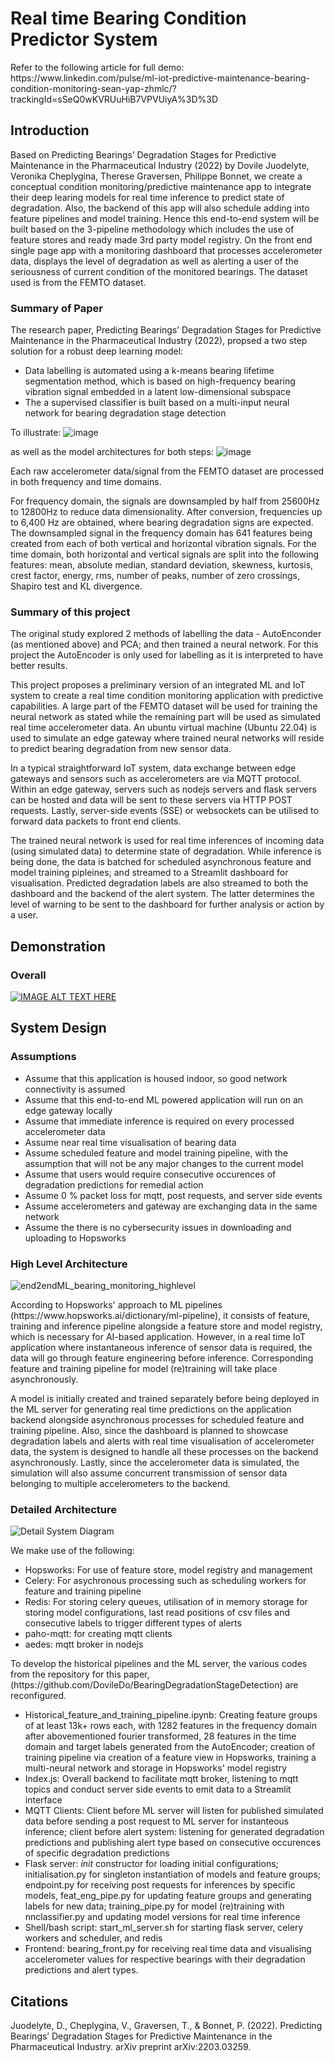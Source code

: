<h1> Real time Bearing Condition Predictor System </h1>
<p>Refer to the following article for full demo: https://www.linkedin.com/pulse/ml-iot-predictive-maintenance-bearing-condition-monitoring-sean-yap-zhmlc/?trackingId=sSeQ0wKVRUuHiB7VPVUiyA%3D%3D</p>

<h2>Introduction</h2>
<p> Based on Predicting Bearings’ Degradation Stages for Predictive Maintenance in the Pharmaceutical Industry (2022) by Dovile Juodelyte, Veronika Cheplygina, Therese Graversen, Philippe Bonnet, we create a conceptual condition monitoring/predictive maintenance app to integrate their deep learing models for real time inference to predict state of degradation.  Also, the backend of this app will also schedule adding into feature pipelines and model training.  Hence this end-to-end system will be built based on the 3-pipeline methodology which includes the use of feature stores and ready made 3rd party model registry.  On the front end single page app with a monitoring dashboard that processes accelerometer data, displays the level of degradation as well as alerting a user of the seriousness of current condition of the monitored bearings.  The dataset used is from the FEMTO dataset.

</p>

<h3>Summary of Paper</h3>
<p>The research paper, Predicting Bearings’ Degradation Stages for Predictive Maintenance in the Pharmaceutical Industry (2022), propsed a two step solution for a robust deep learning model: </p>

- Data labelling is automated using a k-means bearing lifetime segmentation method, which is based on high-frequency bearing vibration signal embedded in a latent low-dimensional subspace 
- The a supervised classifier is built based on a multi-input neural network for bearing degradation stage detection


To illustrate:
![image](https://github.com/user-attachments/assets/3fced8d6-d814-45c2-a216-e1367f06292b)

as well as the model architectures for both steps:
![image](https://github.com/user-attachments/assets/af235c40-97b6-4edd-a7d5-2d0c76676e66)


<p> Each raw accelerometer data/signal from the FEMTO dataset are processed in both frequency and time domains.

For frequency domain, the signals are downsampled by half from 25600Hz to 12800Hz to reduce data dimensionality.  After conversion, frequencies up to 6,400 Hz are obtained, where bearing degradation signs are expected. The downsampled signal in the frequency domain has 641 features being created from each of both vertical and horizontal vibration signals.  For the time domain, both horizontal and vertical signals are split into the following features: mean, absolute median, standard deviation, skewness, kurtosis, crest factor, energy, rms, number of peaks, number of zero crossings, Shapiro test and KL divergence.

</p>

<h3> Summary of this project </h3>

<p>  The original study explored 2 methods of labelling the data - AutoEnconder (as mentioned above) and PCA; and then trained a neural network.  For this project the AutoEncoder is only used for labelling as it is interpreted to have better results.
</p>

<p> 
This project proposes a preliminary version of an integrated ML and IoT system to create a real time condition monitoring application with predictive capabilities.  A large part of the FEMTO dataset will be used for training the neural network as stated while the remaining part will be used as simulated real time accelerometer data.  An ubuntu virtual machine (Ubuntu 22.04) is used to simulate an edge gateway where trained neural networks will reside to predict bearing degradation from new sensor data.

In a typical straightforward IoT system, data exchange between edge gateways and sensors such as accelerometers are via MQTT protocol.  Within an edge gateway, servers such as nodejs servers and flask servers can be hosted and data will be sent to these servers via HTTP POST requests.  Lastly, server-side events (SSE) or websockets can be utilised to forward data packets to front end clients.

The trained neural network is used for real time inferences of incoming data (using simulated data) to determine state of degradation.  While inference is being done, the data is batched for scheduled asynchronous feature and model training pipleines; and streamed to a Streamlit dashboard for visualisation.  Predicted degradation labels are also streamed to both the dashboard and the backend of the alert system.  The latter determines the level of warning to be sent to the dashboard for further analysis or action by a user.

</p>

<h2> Demonstration </h2>

<h3> Overall </h3>

[![IMAGE ALT TEXT HERE](https://img.youtube.com/vi/4M7ylEkJ4IY/0.jpg)](https://www.youtube.com/watch?v=4M7ylEkJ4IY)

<h2> System Design </h2>

<h3> Assumptions </h3>
<p></p>

  -	Assume that this application is housed indoor, so good network connectivity is assumed
  - Assume that this end-to-end ML powered application will run on an edge gateway locally
  -	Assume that immediate inference is required on every processed accelerometer data
  -	Assume near real time visualisation of bearing data
  -	Assume scheduled feature and model training pipeline, with the assumption that will not be any major changes to the current model
  -	Assume that users would require consecutive occurences of degradation predictions for remedial action
  -	Assume 0 % packet loss for mqtt, post requests, and server side events
  -	Assume accelerometers and gateway are exchanging data in the same network
  -	Assume the there is no cybersecurity issues in downloading and uploading to Hopsworks

<h3> High Level Architecture </h3>

![end2endML_bearing_monitoring_highlevel](https://github.com/user-attachments/assets/53182ef6-f049-4c13-8f5c-42ee46957ec4)

<p> According to Hopsworks' approach to ML pipelines (https://www.hopsworks.ai/dictionary/ml-pipeline), it consists of feature, training and inference pipeline alongside a feature store and model registry, which is necessary for AI-based application.  However, in a real time IoT application where instantaneous inference of sensor data is required, the data will go through feature engineering before inference.  Corresponding feature and training pipeline for model (re)training will take place asynchronously.

A model is initially created and trained separately before being deployed in the ML server for generating real time predictions on the application backend alongside asynchronous processes for scheduled feature and training pipeline.  Also, since the dashboard is planned to showcase degradation labels and alerts with real time visualisation of accelerometer data, the system is designed to handle all these processes on the backend asynchronously.  Lastly, since the accelerometer data is simulated, the simulation will also assume concurrent transmission of sensor data belonging to multiple accelerometers to the backend.
</p>

<h3> Detailed Architecture </h3>

![Detail System Diagram](https://github.com/user-attachments/assets/d3e950fb-d768-46d0-b63d-d46f89c966ae)

<p>  We make use of the following: </p>

  - Hopsworks: For use of feature store, model registry and management
  - Celery: For asychronous processing such as scheduling workers for feature and training pipeline
  - Redis: For storing celery queues, utilisation of in memory storage for storing model configurations, last read positions of csv files and consecutive labels to trigger different types of alerts
  - paho-mqtt: for creating mqtt clients
  - aedes: mqtt broker in nodejs

<p> To develop the historical pipelines and the ML server, the various codes from the repository for this paper, (https://github.com/DovileDo/BearingDegradationStageDetection) are reconfigured. </p>

  - Historical_feature_and_training_pipeline.ipynb: Creating feature groups of at least 13k+ rows each, with 1282 features in the frequency domain after abovementioned fourier transformed, 28 features in the time domain and target labels generated from the AutoEncoder; creation of training pipeline via creation of a feature view in Hopsworks, training a multi-neural network and storage in Hopsworks' model registry
  - Index.js: Overall backend to facilitate mqtt broker, listening to mqtt topics and conduct server side events to emit data to a Streamlit interface
  - MQTT Clients: Client before ML server will listen for published simulated data before sending a post request to ML server for instanteous inference; client before alert system: listening for generated degradation predictions and publishing alert type based on consecutive occurences of specific degradation predictions
  - Flask server: _init_ constructor for loading initial configurations; initialisation.py for singleton instantiation of models and feature groups; endpoint.py for receiving post requests for inferences by specific models, feat_eng_pipe.py for updating feature groups and generating labels for new data; training_pipe.py for model (re)training with nnclassifier.py and updating model versions for real time inference
  - Shell/bash script: start_ml_server.sh for starting flask server, celery workers and scheduler, and redis
  - Frontend: bearing_front.py for receiving real time data and visualising accelerometer values for respective bearings with their degradation predictions and alert types.


<h2> Citations </h2>
Juodelyte, D., Cheplygina, V., Graversen, T., & Bonnet, P. (2022). Predicting Bearings’ Degradation Stages for Predictive Maintenance in the Pharmaceutical Industry. arXiv preprint arXiv:2203.03259.





